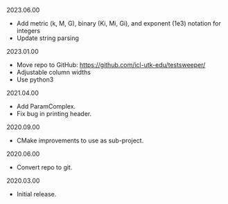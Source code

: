 2023.06.00
  - Add metric (k, M, G), binary (Ki, Mi, Gi), and exponent (1e3) notation
    for integers
  - Update string parsing

2023.01.00
  - Move repo to GitHub: https://github.com/icl-utk-edu/testsweeper/
  - Adjustable column widths
  - Use python3

2021.04.00
  - Add ParamComplex.
  - Fix bug in printing header.

2020.09.00
  - CMake improvements to use as sub-project.

2020.06.00
  - Convert repo to git.

2020.03.00
  - Initial release.
